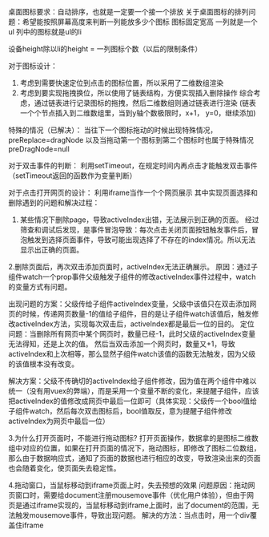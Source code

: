 桌面图标要求：自动排序，也就是一定要一个接一个排放
关于桌面图标的排列问题：希望能按照屏幕高度来判断一列能放多少个图标
图标固定宽高
一列就是一个ul  列中的图标就是ul的li

设备height除以li的height = 一列图标个数（以后的限制条件）


对于图标设计：
1. 考虑到需要快速定位到点击的图标位置，所以采用了二维数组渲染
2. 考虑到要实现拖拽换位，所以使用了链表结构，方便实现插入删除操作
综合考虑，通过链表进行记录图标的拖拽，然后二维数组则通过链表进行渲染
(链表一个个节点插入到二维数组里，当到y轴个数极限时，x+1， y=0，继续添加)

特殊的情况（已解决）：
当往下一个图标拖动的时候出现特殊情况，preReplace=dragNode
以及当拖动第一个图标到第二个图标时也属于特殊情况 preDragNode=null

对于双击事件的判断：
利用setTimeout，在规定时间内再点击才能触发双击事件（setTimeout返回的函数作为变量判断）

对于点击打开网页的设计：
利用iframe当作一个个网页展示
其中实现页面选择和删除遇到的问题和解决过程：
1. 某些情况下删除page，导致activeIndex出错，无法展示到正确的页面。
经过筛查和调试后发现，是事件冒泡导致：每次点击关闭页面按钮触发事件后，冒泡触发到选择页面事件，导致可能出现选择了不存在的index情况。所以无法显示出正确的页面。
  
2.删除页面后，再次双击添加页面时，activeIndex无法正确展示。
原因：通过子组件watch一个prop事件父级触发子组件的修改activeIndex事件过程中，watch的变量方式有问题。

出现问题的方案：父级传给子组件activeIndex变量，父级中该值只在双击添加网页的时候，传递网页数量-1的值给子组件，目的是让子组件watch该值后，触发修改activeIndex方法，实现每次双击后，activeIndex都是最后一位的目的。
定位问题：当删除所有网页中某个网页时，数量已经-1，此时父级的activeIndex变量无法得知，还是上次的值。
然后当双击添加一个网页时，数量又+1，导致activeIndex和上次相等，那么显然子组件watch该值的函数无法触发，因为父级的该值根本没有改变。

解决方案：父级不传确切的activeIndex给子组件修改，因为值在两个组件中难以统一（没有用vuex的弊端），而是采用一个变量不断的变化，来提醒子组件，应该把activeIndex的值修改成网页中最后一位即可（具体实现：父级传一个bool值给子组件watch，然后每次双击图标后，bool值取反，意为提醒子组件修改activeIndex为网页中最后一位）


3.为什么打开页面时，不能进行拖动图标?
打开页面操作，数据拿的是图标二维数组中对应的位置，如果在打开页面的情况下，拖动图标，即修改了图标二位数组，那么由于数据响应式，通知了页面的数据也进行相应的改变，导致渲染出来的页面也会随着变化，使页面失去稳定性。


4.拖动窗口，当鼠标移动到iframe页面上时，失去预想的效果
问题原因：拖动网页窗口时，需要给document注册mousemove事件（优化用户体验），但由于网页是通过iframe实现的，当鼠标移动到iframe上面时，出了document的范围，无法触发mousemove事件，导致出现问题。
解决的方法：当点击时，用一个div覆盖住iframe